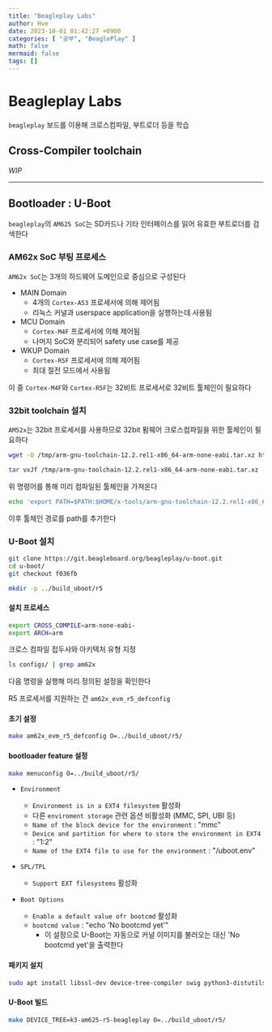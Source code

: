 ```yaml
---
title: "Beagleplay Labs"
author: Hve
date: 2023-10-01 01:42:27 +0900
categories: [ "공부", "BeaglePlay" ]
math: false
mermaid: false
tags: []
---
```


# Beagleplay Labs

`beagleplay` 보드를 이용해 크로스컴파일, 부트로더 등을 학습

## Cross-Compiler toolchain

*WIP*

--- 

## Bootloader : U-Boot

`beagleplay`의 `AM625 SoC`는 SD카드나 기타 인터페이스를 읽어 유효한 부트로더를 검색한다

### AM62x SoC 부팅 프로세스

`AM62x SoC`는 3개의 하드웨어 도메인으로 중심으로 구성된다

- MAIN Domain
    - 4개의 `Cortex-A53` 프로세서에 의해 제어됨
    - 리눅스 커널과 userspace application을 실행하는데 사용됨
- MCU Domain
    - `Cortex-M4F` 프로세서에 의해 제어됨
    - 나머지 SoC와 분리되어 safety use case를 제공
- WKUP Domain
    - `Cortex-R5F` 프로세서에 의해 제어됨
    - 최대 절전 모드에서 사용됨

이 중 `Cortex-M4F`와 `Cortex-R5F`는 32비트 프로세서로 32비트 툴체인이 필요하다

### 32bit toolchain 설치

`AM52x`는 32bit 프로세서를 사용하므로 32bit 펌웨어 크로스컴파일을 위한 툴체인이 필요하다

```bash
wget -O /tmp/arm-gnu-toolchain-12.2.rel1-x86_64-arm-none-eabi.tar.xz https://developer.arm.com/-/media/Files/downloads/gnu/12.2.rel1/binrel/arm-gnu-toolchain-12.2.rel1-x86_64-arm-none-eabi.tar.xz

tar vxJf /tmp/arm-gnu-toolchain-12.2.rel1-x86_64-arm-none-eabi.tar.xz -C $HOME/x-tools
```

위 명령어를 통해 미리 컴파일된 툴체인을 가져온다

```bash
echo 'export PATH=$PATH:$HOME/x-tools/arm-gnu-toolchain-12.2.rel1-x86_64-arm-none-eabi/bin/' >> ~/.bashrc
```

이후 툴체인 경로를 path를 추가한다

### U-Boot 설치

```bash
git clone https://git.beagleboard.org/beagleplay/u-boot.git
cd u-boot/
git checkout f036fb
```

```bash
mkdir -p ../build_uboot/r5
```

#### 설치 프로세스

```bash
export CROSS_COMPILE=arm-none-eabi-
export ARCH=arm
```

크로스 컴파일 접두사와 아키텍처 유형 지정

```bash
ls configs/ | grep am62x
```

다음 명령을 실행해 미리 정의된 설정을 확인한다

R5 프로세서를 지원하는 건 `am62x_evm_r5_defconfig`

#### 초기 설정

```bash
make am62x_evm_r5_defconfig O=../build_uboot/r5/
```

#### bootloader feature 설정

```bash
make menuconfig O=../build_uboot/r5/
```

- `Environment`
    - `Environment is in a EXT4 filesystem` 활성화
    - 다른 `enviroment storage` 관련 옵션 비활성화 (MMC, SPI, UBI 등)
    - `Name of the block device for the environment` : "mmc"
    - `Device and partition for where to store the environment in EXT4` : "1:2"
    - `Name of the EXT4 file to use for the environment` : "/uboot.env"
- `SPL/TPL`
    - `Support EXT filesystems` 활성화

- `Boot Options`
    - `Enable a default value ofr bootcmd` 활성화
    - `bootcmd value` : "echo 'No bootcmd yet'"
        - 이 설정으로 U-Boot는 자동으로 커널 이미지를 불러오는 대신 'No bootcmd yet'을 출력한다

#### 패키지 설치

```bash
sudo apt install libssl-dev device-tree-compiler swig python3-distutils python3-dev python3-setuptools
```

#### U-Boot 빌드

```bash
make DEVICE_TREE=k3-am625-r5-beagleplay O=../build_uboot/r5/
```